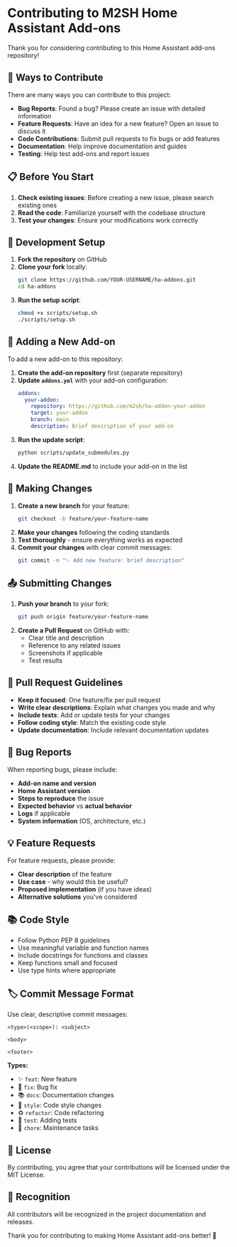 # Contributing to M2SH Home Assistant Add-ons

Thank you for considering contributing to this Home Assistant add-ons repository! 

## 🤝 Ways to Contribute

There are many ways you can contribute to this project:

- **Bug Reports**: Found a bug? Please create an issue with detailed information
- **Feature Requests**: Have an idea for a new feature? Open an issue to discuss it
- **Code Contributions**: Submit pull requests to fix bugs or add features
- **Documentation**: Help improve documentation and guides
- **Testing**: Help test add-ons and report issues

## 📋 Before You Start

1. **Check existing issues**: Before creating a new issue, please search existing ones
2. **Read the code**: Familiarize yourself with the codebase structure
3. **Test your changes**: Ensure your modifications work correctly

## 🚀 Development Setup

1. **Fork the repository** on GitHub
2. **Clone your fork** locally:
   ```bash
   git clone https://github.com/YOUR-USERNAME/ha-addons.git
   cd ha-addons
   ```
3. **Run the setup script**:
   ```bash
   chmod +x scripts/setup.sh
   ./scripts/setup.sh
   ```

## 📝 Adding a New Add-on

To add a new add-on to this repository:

1. **Create the add-on repository** first (separate repository)
2. **Update `addons.yml`** with your add-on configuration:
   ```yaml
   addons:
     your-addon:
       repository: https://github.com/m2sh/ha-addon-your-addon
       target: your-addon
       branch: main
       description: Brief description of your add-on
   ```
3. **Run the update script**:
   ```bash
   python scripts/update_submodules.py
   ```
4. **Update the README.md** to include your add-on in the list

## 🔧 Making Changes

1. **Create a new branch** for your feature:
   ```bash
   git checkout -b feature/your-feature-name
   ```
2. **Make your changes** following the coding standards
3. **Test thoroughly** - ensure everything works as expected
4. **Commit your changes** with clear commit messages:
   ```bash
   git commit -m "✨ Add new feature: brief description"
   ```

## 📤 Submitting Changes

1. **Push your branch** to your fork:
   ```bash
   git push origin feature/your-feature-name
   ```
2. **Create a Pull Request** on GitHub with:
   - Clear title and description
   - Reference to any related issues
   - Screenshots if applicable
   - Test results

## 🎯 Pull Request Guidelines

- **Keep it focused**: One feature/fix per pull request
- **Write clear descriptions**: Explain what changes you made and why
- **Include tests**: Add or update tests for your changes
- **Follow coding style**: Match the existing code style
- **Update documentation**: Include relevant documentation updates

## 🐛 Bug Reports

When reporting bugs, please include:

- **Add-on name and version**
- **Home Assistant version**
- **Steps to reproduce** the issue
- **Expected behavior** vs **actual behavior**
- **Logs** if applicable
- **System information** (OS, architecture, etc.)

## 💡 Feature Requests

For feature requests, please provide:

- **Clear description** of the feature
- **Use case** - why would this be useful?
- **Proposed implementation** (if you have ideas)
- **Alternative solutions** you've considered

## 📚 Code Style

- Follow Python PEP 8 guidelines
- Use meaningful variable and function names
- Include docstrings for functions and classes
- Keep functions small and focused
- Use type hints where appropriate

## 🏷️ Commit Message Format

Use clear, descriptive commit messages:

```
<type>(<scope>): <subject>

<body>

<footer>
```

**Types:**
- ✨ `feat`: New feature
- 🐛 `fix`: Bug fix
- 📚 `docs`: Documentation changes
- 🎨 `style`: Code style changes
- ♻️ `refactor`: Code refactoring
- 🧪 `test`: Adding tests
- 🔧 `chore`: Maintenance tasks

## 📄 License

By contributing, you agree that your contributions will be licensed under the MIT License.

## 🙏 Recognition

All contributors will be recognized in the project documentation and releases.

Thank you for contributing to making Home Assistant add-ons better! 🎉 